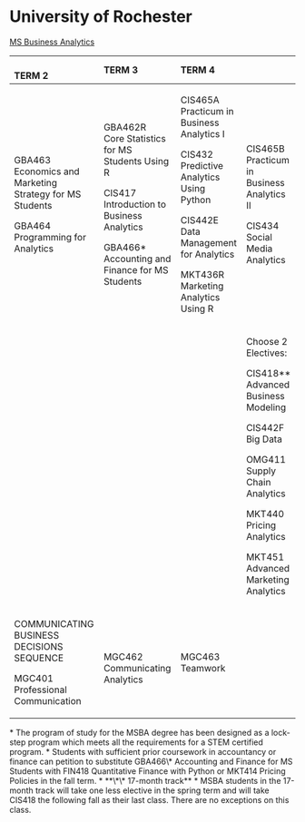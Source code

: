 # University of Rochester

[MS Business Analytics](http://www.simon.rochester.edu/programs/full-time-ms-in-business-analytics/index.aspx)



<table>
  <thead>
    <tr>
      <th style="text-align:left">
        <br />TERM 2</th>
      <th style="text-align:left">TERM 3</th>
      <th style="text-align:left">TERM 4</th>
      <th style="text-align:left"></th>
    </tr>
  </thead>
  <tbody>
    <tr>
      <td style="text-align:left">
        <p>GBA463
          <br />Economics and Marketing Strategy for MS Students</p>
        <p>GBA464
          <br />Programming for Analytics</p>
      </td>
      <td style="text-align:left">
        <p>GBA462R
          <br />Core Statistics for MS Students Using R</p>
        <p>CIS417
          <br />Introduction to Business Analytics</p>
        <p>GBA466*
          <br />Accounting and Finance for MS Students</p>
      </td>
      <td style="text-align:left">
        <p>CIS465A
          <br />Practicum in Business Analytics I</p>
        <p>CIS432
          <br />Predictive Analytics Using Python</p>
        <p>CIS442E
          <br />Data Management for Analytics</p>
        <p>MKT436R
          <br />Marketing Analytics Using R</p>
      </td>
      <td style="text-align:left">
        <p>CIS465B
          <br />Practicum in Business Analytics II</p>
        <p>CIS434
          <br />Social Media Analytics</p>
      </td>
    </tr>
    <tr>
      <td style="text-align:left"></td>
      <td style="text-align:left"></td>
      <td style="text-align:left"></td>
      <td style="text-align:left">
        <p>Choose 2 Electives:</p>
        <p>CIS418**
          <br />Advanced Business Modeling</p>
        <p>CIS442F
          <br />Big Data</p>
        <p>OMG411
          <br />Supply Chain Analytics</p>
        <p>MKT440
          <br />Pricing Analytics</p>
        <p>MKT451
          <br />Advanced Marketing Analytics</p>
      </td>
    </tr>
    <tr>
      <td style="text-align:left">
        <p>COMMUNICATING BUSINESS DECISIONS SEQUENCE</p>
        <p>MGC401
          <br />Professional Communication</p>
      </td>
      <td style="text-align:left">
        <br />MGC462
        <br />Communicating Analytics</td>
      <td style="text-align:left">MGC463
        <br />Teamwork</td>
      <td style="text-align:left"></td>
    </tr>
  </tbody>
</table>* The program of study for the MSBA degree has been designed as a lock-step program which meets all the requirements for a STEM certified program.
* Students with sufficient prior coursework in accountancy or finance can petition to substitute GBA466\* Accounting and Finance for MS Students with FIN418 Quantitative Finance with Python or MKT414 Pricing Policies in the fall term.
* **\*\* 17-month track**
  * MSBA students in the 17-month track will take one less elective in the spring term and will take CIS418 the following fall as their last class. There are no exceptions on this class.



